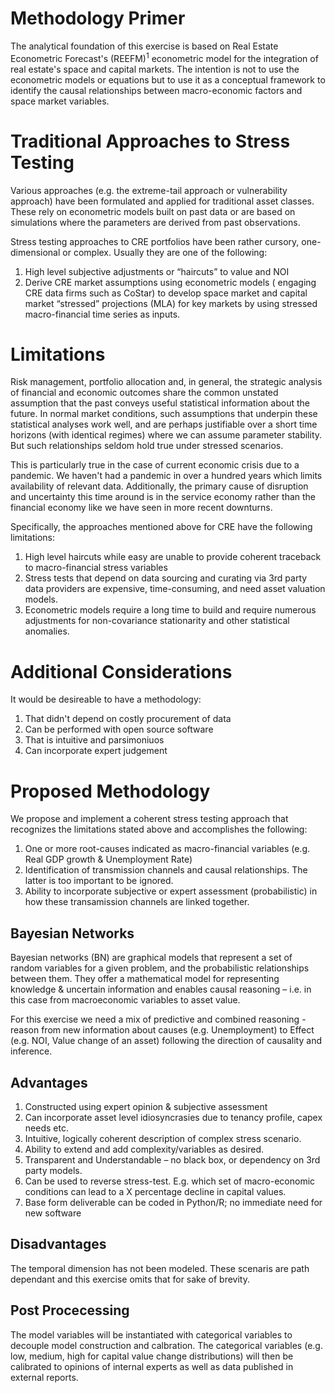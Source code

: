 # Methodology Primer
The analytical foundation of this exercise is based on Real Estate Econometric Forecast's (REEFM)<sup>1</sup> econometric model for the integration of real estate's space and capital markets. The intention is not to use the econometric models or equations but to use it as a conceptual framework to identify the causal relationships between macro-economic factors and space market variables.



# Traditional Approaches to Stress Testing
Various approaches (e.g. the extreme-tail approach or vulnerability approach) have been formulated and applied for traditional asset classes. These rely on econometric models built on past data or are based on simulations where the parameters are derived from past observations. 

Stress testing approaches to CRE portfolios have been rather cursory, one-dimensional or complex. Usually they are one of the following:

1. High level subjective adjustments or “haircuts” to value and NOI
2. Derive CRE market assumptions using econometric models ( engaging CRE data firms such as CoStar) to develop space market and capital market “stressed” projections (MLA) for key markets by using stressed macro-financial time series as inputs.



# Limitations
Risk management, portfolio allocation and, in general, the strategic analysis of financial and economic outcomes share the common unstated assumption that the past conveys useful statistical information about the future. In normal market conditions, such assumptions that underpin these statistical analyses work well, and are perhaps justifiable over a short time horizons (with identical regimes) where we can assume parameter stability. But such relationships seldom hold true under stressed scenarios.

This is particularly true in the case of current economic crisis due to a pandemic. We haven't had a pandemic in over a hundred years which limits availability of relevant data. Additionally, the primary cause of disruption and uncertainty this time around is in the service economy rather than the financial economy like we have seen in more recent downturns.

Specifically, the approaches mentioned above for CRE have the following limitations:

1. High level haircuts while easy are unable to provide coherent traceback to macro-financial stress variables
2. Stress tests that depend on data sourcing and curating via 3rd party data providers are expensive, time-consuming, and need asset valuation models. 
3. Econometric models require a long time to build and require numerous adjustments for non-covariance stationarity and other statistical anomalies. 

# Additional Considerations

It would be desireable to have a methodology:

1. That didn't depend on costly procurement of data 
2. Can be performed with open source software
3. That is intuitive and parsimoniuos
4. Can incorporate expert judgement


# Proposed Methodology
We propose and implement a coherent stress testing approach that recognizes the limitations stated above and accomplishes the following:

1. One or more root-causes indicated as macro-financial variables (e.g. Real GDP growth & Unemployment Rate)
2. Identification of transmission channels and causal relationships. The latter is too important to be ignored.
3. Ability to incorporate subjective or expert assessment (probabilistic) in how these transamission channels are linked together.

## Bayesian Networks
Bayesian networks (BN) are graphical models that represent a set of random variables for a given problem, and the probabilistic relationships between them. They offer a mathematical model for representing knowledge & uncertain information and enables causal reasoning – i.e. in this case from macroeconomic variables to asset value.

For this exercise we need a mix of predictive and combined reasoning - reason from new information about causes (e.g. Unemployment) to Effect (e.g. NOI, Value change of an asset) following the direction of causality and inference.


## Advantages

1. Constructed using expert opinion & subjective assessment 
2. Can incorporate asset level idiosyncrasies due to tenancy profile, capex needs etc.
3. Intuitive, logically coherent description of complex stress scenario.
4. Ability to extend and add complexity/variables as desired. 
5. Transparent and Understandable – no black box, or dependency on 3rd party models.
6. Can be used to reverse stress-test. E.g. which set of macro-economic conditions can lead to a X percentage decline in capital values.
7. Base form deliverable can be coded in Python/R; no immediate need for new software

## Disadvantages
The temporal dimension has not been modeled. These scenaris are path dependant and this exercise omits that for sake of brevity.


## Post Procecessing

The model variables will be instantiated with categorical variables to decouple model construction and calbration. The categorical variables (e.g. low, medium, high for capital value change distributions) will then be calibrated to opinions of internal experts as well as data published in external reports. 
